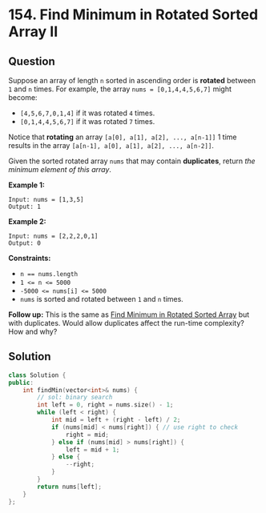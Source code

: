 # 154. Find Minimum in Rotated Sorted Array II

## Question

Suppose an array of length `n` sorted in ascending order is **rotated** between `1` and `n` times. For example, the array `nums = [0,1,4,4,5,6,7]` might become:

* `[4,5,6,7,0,1,4]` if it was rotated `4` times.
* `[0,1,4,4,5,6,7]` if it was rotated `7` times.

Notice that **rotating** an array `[a[0], a[1], a[2], ..., a[n-1]]` 1 time results in the array `[a[n-1], a[0], a[1], a[2], ..., a[n-2]]`.

Given the sorted rotated array `nums` that may contain **duplicates**, return _the minimum element of this array_.

**Example 1:**

```text
Input: nums = [1,3,5]
Output: 1
```

**Example 2:**

```text
Input: nums = [2,2,2,0,1]
Output: 0
```

**Constraints:**

* `n == nums.length`
* `1 <= n <= 5000`
* `-5000 <= nums[i] <= 5000`
* `nums` is sorted and rotated between `1` and `n` times.

 **Follow up:** This is the same as [Find Minimum in Rotated Sorted Array](https://leetcode.com/problems/find-minimum-in-rotated-sorted-array/description/) but with duplicates. Would allow duplicates affect the run-time complexity? How and why?

## Solution

```cpp
class Solution {
public:
    int findMin(vector<int>& nums) {
        // sol: binary search
        int left = 0, right = nums.size() - 1;
        while (left < right) {
            int mid = left + (right - left) / 2;
            if (nums[mid] < nums[right]) { // use right to check
                right = mid;
            } else if (nums[mid] > nums[right]) {
                left = mid + 1;
            } else {
                --right;
            }
        }
        return nums[left];
    }
};
```

